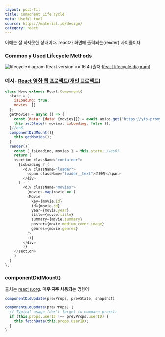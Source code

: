 ```yaml
---
layout: post-til
title: Component Life Cycle
meta: Useful tool
source: https://material.io/design/
category: react
---
```

이해는 잘 하지못한 상태이다. react가 화면에 출력되는(render) 사이클이다.

### Commonly Used Lifecycle Methods 
![lifecycle diagram]({{site.baseurl}}/img/21-08-28-react-1.png)
React version >= 16.4 (출처:[React lifecycle diagram](https://projects.wojtekmaj.pl/react-lifecycle-methods-diagram/))

### 예시- [React 영화 웹 프로젝트](https://tomlim2.github.io/movie_2019v/)([개인 프로젝트](http://localhost:4000/project/2021/08/25/react-movie.html))

```js
class Home extends React.Component{
  state = {
    isLoading: true,
    movies: []
  };
  getMovies = async () => {
    const {data: {data: {movies}}} = await axios.get("https://yts-proxy.now.sh/list_movies.json?sort_by=rating")
    this.setState({ movies, isLoading: false });
  }//es6
  componentDidMount(){
    this.getMovies();
  }
  render(){
    const { isLoading, movies } = this.state; //es6?
    return (
    <section className="container">
      {isLoading ? (
        <div className="loader">
          <span className="loader__text">로딩중</span>  
        </div>
      ) : (
        <div className="movies">
          {movies.map(movie => (
          <Movie
            key={movie.id}
            id={movie.id} 
            year={movie.year} 
            title={movie.title} 
            summary={movie.summary} 
            poster={movie.medium_cover_image} 
            genres={movie.genres} 
          />
          ))}
        </div>
        )}
    </section>
    )
  }
};
```


### componentDidMount()
출처는 [reactjs.org](https://reactjs.org/docs/react-component.html#componentdidupdate). **매우 자주 사용되는** 명령어

```js
componentDidUpdate(prevProps, prevState, snapshot)
```

```js
componentDidUpdate(prevProps) {
  // Typical usage (don't forget to compare props):
  if (this.props.userID !== prevProps.userID) {
    this.fetchData(this.props.userID);
  }
}
```
